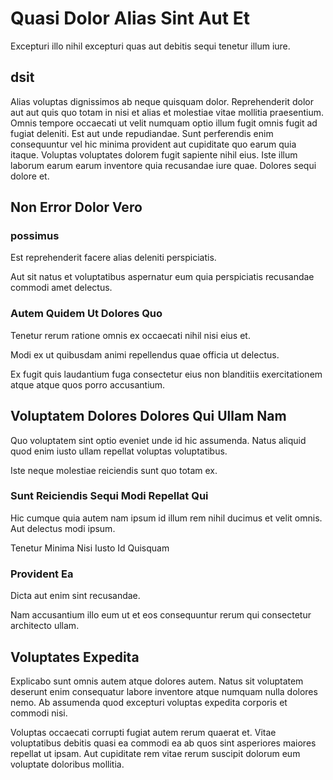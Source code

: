 # Quasi Dolor Alias Sint Aut Et

Excepturi illo nihil excepturi quas aut debitis sequi tenetur illum iure.

## dsit

Alias voluptas dignissimos ab neque quisquam dolor. Reprehenderit dolor aut aut
quis quo totam in nisi et alias et molestiae vitae mollitia praesentium. Omnis
tempore occaecati ut velit numquam optio illum fugit omnis fugit ad fugiat
deleniti. Est aut unde repudiandae. Sunt perferendis enim consequuntur vel hic
minima provident aut cupiditate quo earum quia itaque. Voluptas voluptates
dolorem fugit sapiente nihil eius. Iste illum laborum earum earum inventore quia
recusandae iure quae. Dolores sequi dolore et.

## Non Error Dolor Vero

### possimus

Est reprehenderit facere alias deleniti perspiciatis.

Aut sit natus et voluptatibus aspernatur eum quia perspiciatis recusandae
commodi amet delectus.

### Autem Quidem Ut Dolores Quo

Tenetur rerum ratione omnis ex occaecati nihil nisi eius et.

Modi ex ut quibusdam animi repellendus quae officia ut delectus.

Ex fugit quis laudantium fuga consectetur eius non blanditiis exercitationem
atque atque quos porro accusantium.

## Voluptatem Dolores Dolores Qui Ullam Nam

Quo voluptatem sint optio eveniet unde id hic assumenda. Natus aliquid quod enim
iusto ullam repellat voluptas voluptatibus.

Iste neque molestiae reiciendis sunt quo totam ex.

### Sunt Reiciendis Sequi Modi Repellat Qui

Hic cumque quia autem nam ipsum id illum rem nihil ducimus et velit omnis. Aut
delectus modi ipsum.

Tenetur Minima Nisi Iusto Id Quisquam

### Provident Ea

Dicta aut enim sint recusandae.

Nam accusantium illo eum ut et eos consequuntur rerum qui consectetur architecto
ullam.

## Voluptates Expedita

Explicabo sunt omnis autem atque dolores autem. Natus sit voluptatem deserunt
enim consequatur labore inventore atque numquam nulla dolores nemo. Ab assumenda
quod excepturi voluptas expedita corporis et commodi nisi.

Voluptas occaecati corrupti fugiat autem rerum quaerat et. Vitae voluptatibus
debitis quasi ea commodi ea ab quos sint asperiores maiores repellat ut ipsam.
Aut cupiditate rem vitae rerum suscipit dolorum eum voluptate doloribus
mollitia.
